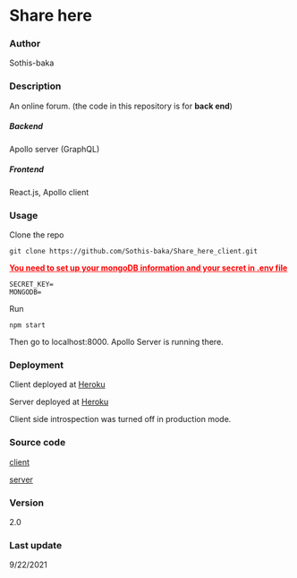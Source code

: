 # Share here

### Author

Sothis-baka



### Description

An online forum. (the code in this repository is for **back end**)

##### Backend

Apollo server (GraphQL)

##### Frontend

React.js, Apollo client



### Usage

Clone the repo

```
git clone https://github.com/Sothis-baka/Share_here_client.git
```

<span style="color:red;"><u>**You need to set up your mongoDB information and your secret in .env file**</u></span>

```
SECRET_KEY=
MONGODB=
```

Run

```
npm start
```

Then go to localhost:8000. Apollo Server is running there.



### Deployment

Client deployed at [Heroku](https://share-here.herokuapp.com/)

Server deployed at [Heroku](https://share-here-server.herokuapp.com/)

 Client side introspection was turned off in production mode.



### Source code

[client](https://github.com/Sothis-baka/Share_here_client)

[server](https://github.com/Sothis-baka/Share_here_server)



### Version

2.0



### Last update

9/22/2021





